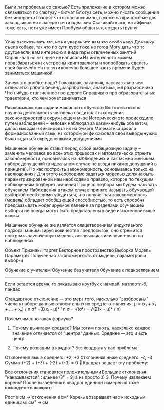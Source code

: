 Были ли проблемы со связью?
Есть приложение в котором можно связываться по блютузу - битчат
Блютуз сеть, можно писать сообщения без интернета
Говорят что около анонимно, похоже на приложение для закладчиков но в лагере почти идеально
Скачивайте апк, на айфонах тоже есть, петя уже имеет
Пробуем общаться, создать группу

___

Хочу рассказывать мл, но не уверен что вам это особо надо
Домашку съела собака, так что по сути курс пока не готов
Могу дать что то другое если вам интересно в виде пары отвлеченных занятий
Спрашивал но чет ниче не написали
Из интересного можем поразбираться как устроены криптовалюты и попробовать сделать свой блокчейн
Но по сути конечно большее часть времени будем заниматься машинкой

Зачем это вообще надо?
Показываю вакансии, рассказываю чем отличается работа бекенд разработчика, аналитика, мл разработчика
Что нибудь отвлеченное про девопс
Спрашиваю про образовательные траектории, кто чем хочет заниматься

Рассказываю про задачи машинного обучения
Вся естественно-научная деятельность человека сводится к нахождению закономерностей в окружающем мире
Исторически это происходило путем наблюдений – человек наблюдал за каким-нибудь объектом, делал выводы и фиксировал их на бумаге
Математика давала формализованный язык, на котором он фиксировал свои выводы
нужно было задаться определенными допущениями

Машинное обучение ставит перед собой амбициозную задачу – заменить человека во всех этих процессах и автоматически строить закономерности, основываясь на наблюдениях и как можно меньшем наборе допущений (в идеальном случае не вводя никаких допущений в принципе).
Но как построить закономерность, основываясь только на наблюдениях? Для этого необходимо задаться моделью
должна быть параметризированной
нам необходимо правило, которое по текущим наблюдениям подберет значения
Процесс подбора мы будем называть обучением
Наблюдения в таком случае принято называть обучающей выборкой
необходимо убедиться, что полученная закономерность (модель) обладает обобщающей способностью, то есть способна предсказывать моделируемое явление за пределами обучающей выборки
не всегда могут быть представлены в виде изложенной выше схемы

Машинное обучение же является олицетворением индуктивного подхода: минимизируя количество предпосылок, оно стремится построить законченную модель, основываясь исключительно на наблюдениях

Объект
Признаки, таргет
Векторное простравнство
Выборка
Модель
Параметры
Полученная закономерность от модели, параметров и выборки

Обучение с учителем 
Обучение без учителя 
Обучение с подкреплением

___

Если остается время, то показываю ноутбук с нампай, матплотлиб, пандас

Стандартное отклонение — это мера того, насколько "разбросаны" числа в наборе данных относительно их среднего значения.
μ = (x₁ + x₂ + ... + xₙ) / n
σ² = Σ(xᵢ - μ)² / n
σ = √(σ²) = √(Σ(xᵢ - μ)² / n)

Почему именно такая формула?
1. Почему вычитаем среднее?
Мы хотим понять, насколько каждое значение отличается от "центра" данных. Среднее — это и есть центр.

2. Почему возводим в квадрат?
Без квадрата у нас проблема:

Отклонения выше среднего: +2, +3
Отклонения ниже среднего: -2, -3
Сумма: (+2) + (+3) + (-2) + (-3) = 0 🤔
Квадрат решает эту проблему:

Все отклонения становятся положительными
Большие отклонения "наказываются" сильнее (3² = 9, а не просто 3)
3. Почему извлекаем корень?
После возведения в квадрат единицы измерения тоже возводятся в квадрат:

Рост в см → отклонения в см²
Корень возвращает нас к исходным единицам: см² → см
